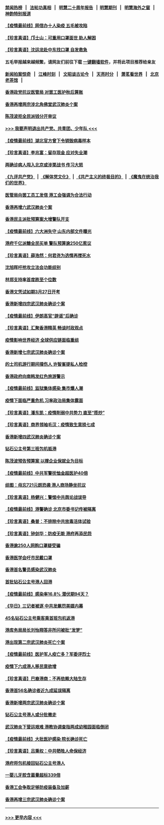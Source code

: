 #### [禁闻热榜](热点新闻.md?=0)  &nbsp;&nbsp;|&nbsp;&nbsp; [法轮功真相](https://github.com/gfw-breaker/truth/blob/master/README.md?=0) &nbsp;&nbsp;|&nbsp;&nbsp; [明慧二十周年报告](https://github.com/gfw-breaker/mh-reports/blob/master/README.md?=0) &nbsp;&nbsp;|&nbsp;&nbsp;[明慧期刊](https://github.com/gfw-breaker/mh-qikan) &nbsp;&nbsp;|&nbsp;&nbsp; [明慧海外之窗](https://github.com/gfw-breaker/mh-news/blob/master/README.md?=0) &nbsp;&nbsp;|&nbsp;&nbsp; [神韵特别报道](https://github.com/gfw-breaker/mh-news/blob/master/shenyun.md?=0)
#### [【疫情最前线】网信办十人染疫 五毛被攻陷](../pages/nsc415/n11903757.md?t=02291902) 
#### [【珍言真语】邝士山：可重用口罩面世 助人解困](../pages/nsc415/n11903875.md?t=02291902) 
#### [【珍言真语】沈运龙赴中东找口罩 自发救急](../pages/nsc415/n11903291.md?t=02291902) 
#### 五毛举报越来越频繁，请网友们前往下载 [一键翻墙软件](https://github.com/gfw-breaker/ssr-accounts)，并将此项目推荐给亲友
#### [新闻拍案惊奇](https://github.com/gfw-breaker/banned-news/blob/master/pages/link4.md) &nbsp;&nbsp;|&nbsp;&nbsp; [江峰时刻](https://github.com/gfw-breaker/banned-news/blob/master/pages/link4.md) &nbsp;&nbsp;|&nbsp;&nbsp; [文昭谈古论今](https://github.com/gfw-breaker/banned-news/blob/master/pages/link4.md) &nbsp;&nbsp;|&nbsp;&nbsp; [天亮时分](https://github.com/gfw-breaker/banned-news/blob/master/pages/link4.md) &nbsp;&nbsp;|&nbsp;&nbsp; [萧茗看世界](https://github.com/gfw-breaker/banned-news/blob/master/pages/link4.md) &nbsp;&nbsp;|&nbsp;&nbsp; [北京老茶馆](https://github.com/gfw-breaker/banned-news/blob/master/pages/link4.md) &nbsp;&nbsp;|&nbsp;&nbsp; 
#### [香港政党抗议医管局 对罢工医护秋后算账](../pages/nsc415/n11901746.md?t=02291902) 
#### [香港再增两宗涉北角佛堂武汉肺炎个案](../pages/nsc415/n11901737.md?t=02291902) 
#### [陈茂波拒全民派钱分开审议](../pages/nsc415/n11901672.md?t=02291902) 
#### [>>> 我要声明退出共产党、共青团、少年队 <<<](https://github.com/begood0513/goodnews/blob/master/quit/letter.md) 
#### [【疫情最前线】湖北官方曾下令销毁病毒样本](../pages/nsc415/n11901518.md?t=02291902) 
#### [【珍言真语】李兆富：留存现金 应对失业潮](../pages/nsc415/n11901448.md?t=02291902) 
#### [两确诊病人闯入北京或涉栗战书 传习大怒](../pages/nsc415/n11901180.md?t=02291902) 
#### [《九评共产党》](https://github.com/begood0513/9ping.md/blob/master/README.md) &nbsp;|&nbsp; [《解体党文化》](../../../../jtdwh.md/blob/master/README.md)  &nbsp;|&nbsp; [《共产主义的终极目的》](../../../../gczydzjmd.md/blob/master/README.md) &nbsp;|&nbsp; [《魔鬼在统治我们的世界》](../../../../mgztzwmdsj.md/blob/master/README.md) 
#### [医管局向罢工员工发信 港工会强调为合法行动](../pages/nsc415/n11898870.md?t=02291902) 
#### [香港再增六武汉肺炎个案](../pages/nsc415/n11898843.md?t=02291902) 
#### [香港民主派批预算案大增警队开支](../pages/nsc415/n11898813.md?t=02291902) 
#### [【疫情最前线】六大洲失守 山东内部文件曝光](../pages/nsc415/n11898455.md?t=02291902) 
#### [港府千亿派糖全民买单 警队预算逾250亿惹议](../pages/nsc415/n11898608.md?t=02291902) 
#### [【珍言真语】薛浩然：何君尧为选情再搅死水](../pages/nsc415/n11898269.md?t=02291902) 
#### [沈旭晖吁抢攻立法会功能组别](../pages/nsc415/n11896084.md?t=02291902) 
#### [林郑支持率首度跌至个位数](../pages/nsc415/n11896058.md?t=02291902) 
#### [香港文凭试如期3月27日开考](../pages/nsc415/n11896055.md?t=02291902) 
#### [香港新增四宗武汉肺炎确诊个案](../pages/nsc415/n11896040.md?t=02291902) 
#### [【疫情最前线】伊朗高官“辟谣”后确诊](../pages/nsc415/n11895902.md?t=02291902) 
#### [【珍言真语】汇聚香港精英 畅谈时政观点](../pages/nsc415/n11895733.md?t=02291902) 
#### [疫情影响世界经济 全球供应链面临重组](../pages/nsc415/n11895634.md?t=02291902) 
#### [香港新增七宗武汉肺炎确诊个案](../pages/nsc415/n11893498.md?t=02291902) 
#### [的士司机游行期间撞伤人 许智峯提私人检控](../pages/nsc415/n11893483.md?t=02291902) 
#### [香港政府向南韩发红色旅游警示](../pages/nsc415/n11893398.md?t=02291902) 
#### [【疫情最前线】监狱集体感染 集市爆人潮](../pages/nsc415/n11893181.md?t=02291902) 
#### [疫情下面临严重危机  习率政治局集体露面](../pages/nsc415/n11893305.md?t=02291902) 
#### [【珍言真语】潘东凯：疫情削弱中共势力 直至“揽炒”](../pages/nsc415/n11892866.md?t=02291902) 
#### [【珍言真语】商界领袖毛汉：疫情致生意损七成](../pages/nsc415/n11890348.md?t=02291902) 
#### [香港新增四武汉肺炎确诊个案](../pages/nsc415/n11890610.md?t=02291902) 
#### [钻石公主号第三班包机抵港](../pages/nsc415/n11890645.md?t=02291902) 
#### [陈茂波预告预算案 以撑企业保就业为目标](../pages/nsc415/n11890574.md?t=02291902) 
#### [【疫情最前线】中共军警抚恤金超医护40倍](../pages/nsc415/n11890458.md?t=02291902) 
#### [组图：毋忘721元朗恐袭 港人商场静坐抗议](../pages/nsc415/n11876882.md?t=02291902) 
#### [【珍言真语】杨健兴：警惕中共舆论战误导](../pages/nsc415/n11888131.md?t=02291902) 
#### [【疫情最前线】港警确诊 北京市委书记传被隔离](../pages/nsc415/n11886872.md?t=02291902) 
#### [【珍言真语】桑普：不排除中共放毒活体试验](../pages/nsc415/n11886832.md?t=02291902) 
#### [【珍言真语】钟剑华：防疫无能 港府再添民怨](../pages/nsc415/n11884504.md?t=02291902) 
#### [香港逾250人网购口罩疑受骗](../pages/nsc415/n11884388.md?t=02291902) 
#### [香港医学会吁市民戴口罩](../pages/nsc415/n11884367.md?t=02291902) 
#### [香港首名警员感染武汉肺炎](../pages/nsc415/n11884357.md?t=02291902) 
#### [首批钻石公主号港人回港](../pages/nsc415/n11884333.md?t=02291902) 
#### [【疫情最前线】感染率16.8% 潜伏期94天？](../pages/nsc415/n11884256.md?t=02291902) 
#### [《华日》三记者被逐 中共发飙罚美媒内幕](../pages/nsc415/n11884184.md?t=02291902) 
#### [45名钻石公主号乘客乘首班包机返港](../pages/nsc415/n11881770.md?t=02291902) 
#### [港库务局局长刘怡翔答非所问被批“发梦”](../pages/nsc415/n11881752.md?t=02291902) 
#### [港出现第二宗武汉肺炎死亡个案](../pages/nsc415/n11881736.md?t=02291902) 
#### [【疫情最前线】医护军人疫亡多？军委评烈士](../pages/nsc415/n11881655.md?t=02291902) 
#### [疫情下六成港人移民意欲增](../pages/nsc415/n11881699.md?t=02291902) 
#### [【珍言真语】巴裔港商：不再依赖大陆生存](../pages/nsc415/n11881126.md?t=02291902) 
#### [香港首56名确诊者近九成延误隔离](../pages/nsc415/n11879079.md?t=02291902) 
#### [香港新增两宗武汉肺炎确诊个案](../pages/nsc415/n11879064.md?t=02291902) 
#### [钻石公主号港人或分批撤走](../pages/nsc415/n11879029.md?t=02291902) 
#### [武汉肺炎下营运艰难 港教协调查指两成幼稚园面临倒闭](../pages/nsc415/n11878989.md?t=02291902) 
#### [【疫情最前线】大批医护感染 院长确诊死亡](../pages/nsc415/n11878595.md?t=02291902) 
#### [【珍言真语】吕秉权：中共牺牲人命保经济](../pages/nsc415/n11878390.md?t=02291902) 
#### [港府将包机接回钻石公主号港人](../pages/nsc415/n11876352.md?t=02291902) 
#### [一婴儿牙胶含菌量超标339倍](../pages/nsc415/n11876336.md?t=02291902) 
#### [香港工会争取足够防疫装备及加薪](../pages/nsc415/n11876313.md?t=02291902) 
#### [香港再增三宗武汉肺炎确诊个案](../pages/nsc415/n11876297.md?t=02291902) 

----
#### [ >>> 更早内容 <<< ](../indexes/nsc415-earlier.md)
